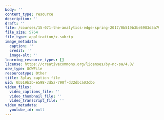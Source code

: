 ```yaml
---
body: ''
content_type: resource
description: ''
draft: ''
file: /courses/15-071-the-analytics-edge-spring-2017/0b519b3be5983d5a790fd32dbca03cb6_Kdbia6SXSFA.srt
file_size: 5764
file_type: application/x-subrip
image_metadata:
  caption: ''
  credit: ''
  image-alt: ''
learning_resource_types: []
license: https://creativecommons.org/licenses/by-nc-sa/4.0/
ocw_type: OCWFile
resourcetype: Other
title: 3play caption file
uid: 0b519b3b-e598-3d5a-790f-d32dbca03cb6
video_files:
  video_captions_file: ''
  video_thumbnail_file: ''
  video_transcript_file: ''
video_metadata:
  youtube_id: null
---
```

